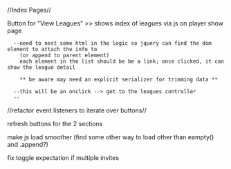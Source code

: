 //Index Pages//

Button for "View Leagues" >> shows index of leagues via js on player show page

      --need to nest some html in the logic so jquery can find the dom element to attach the info to
        (or append to parent element)
        each element in the list should be be a link; once clicked, it can show the league detail

        ** be aware may need an explicit serializer for trimming data **

      --this will be an onclick --> get to the leagues controller
      --


//refactor event listeners to iterate over buttons//

refresh buttons for the 2 sections

make js load smoother (find some other way to load other than eampty() and .append?)

fix toggle expectation if multiple invites
